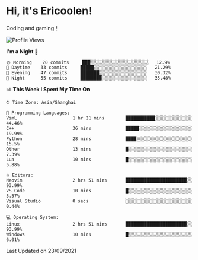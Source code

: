 # Hi, it's Ericoolen!
Coding and gaming！

<!--START_SECTION:waka-->
![Profile Views](http://img.shields.io/badge/Profile%20Views-9-blue)

**I'm a Night 🦉** 

```text
🌞 Morning    20 commits     ███░░░░░░░░░░░░░░░░░░░░░░   12.9% 
🌆 Daytime    33 commits     █████░░░░░░░░░░░░░░░░░░░░   21.29% 
🌃 Evening    47 commits     ███████░░░░░░░░░░░░░░░░░░   30.32% 
🌙 Night      55 commits     ████████░░░░░░░░░░░░░░░░░   35.48%

```


📊 **This Week I Spent My Time On** 

```text
⌚︎ Time Zone: Asia/Shanghai

💬 Programming Languages: 
VimL                     1 hr 21 mins        ███████████░░░░░░░░░░░░░░   44.46% 
C++                      36 mins             █████░░░░░░░░░░░░░░░░░░░░   19.99% 
Python                   28 mins             ████░░░░░░░░░░░░░░░░░░░░░   15.5% 
Other                    13 mins             █░░░░░░░░░░░░░░░░░░░░░░░░   7.39% 
Lua                      10 mins             █░░░░░░░░░░░░░░░░░░░░░░░░   5.88%

🔥 Editors: 
Neovim                   2 hrs 51 mins       ███████████████████████░░   93.99% 
VS Code                  10 mins             █░░░░░░░░░░░░░░░░░░░░░░░░   5.57% 
Visual Studio            0 secs              ░░░░░░░░░░░░░░░░░░░░░░░░░   0.44%

💻 Operating System: 
Linux                    2 hrs 51 mins       ███████████████████████░░   93.99% 
Windows                  10 mins             █░░░░░░░░░░░░░░░░░░░░░░░░   6.01%

```


 Last Updated on 23/09/2021
<!--END_SECTION:waka-->

